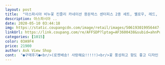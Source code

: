 ```yaml
---
layout: post 
title:  "아스파시아 비누꽃 킨즐리 카네이션 용돈박스 센터피스 2종 세트, 옐로우, 레드, 1세트" 
description: 아스파시아 ..
date: 2020-05-10 03:44:18 
img: https://static.coupangcdn.com/image/retail/images/506193019956447-c0da9d59-9077-43c1-ab4d-727be43849b8.jpg 
linkUrl: https://link.coupang.com/re/AFFSDP?lptag=AF3600438&subid=ahnPublicAsk&pageKey=1366966957&itemId=2399124729&vendorItemId=70394123957&traceid=V0-113-b691359e8c59c96a 
categories: [1015] 
color: 03A9F4 
price: 21900 
author: Ask View Shop 
cont:  "●구매후기●<br/>(로켓배송! 사랑해요!!!!!)<br/>꽃 풍성하고 향도 좋고 디자인 너무 예뻐서 마음에 들어요~~<br/>꽃들만보면 괜찮은데<br/>꽃이 싸구려 조화와는 비교가 안되네요.<br/><br/>로켓배송 신청해 새벽에 잘 받았어요.<br/><br/>로켓와우 특가로 17000원대 사서 좋았어요!<br/>메세지픽도 주고, 고급스러운 용돈봉투도 보내주셨네요<br/>부모님께서도 너무 예쁘다며 좋아하셨어요.<br/>.<br/><br/>비닐안에 투명 뚜껑 제거 후<br/>비싸다 생각하며 망설이다 구매.<br/><br/>비싼 가격이 아녔어요^^<br/>사진으로는 꽃의 예쁨이 표현이 안돼요.<br/><br/>상품 추천하려구 후기 남겨요~<br/>스승의 날에도 재구매 하고싶습니다.<br/><br/>시댁식구두분다 너무 좋아하실 거 같아서 저도 설렙니다<br/>시댁식구드릴려고 주문했는데 구성내용 정말 좋은거 같아서 사진까지 첨부해서 남깁니다<br/>어버이날 꽃을 준비 못했어요.<br/><br/>이렇게 두셋트 주는데 너무 저렴해서 한번 놀라구<br/>이번 선물은 탁월한 선택이였어요<br/>잎들이 많이 조화스러워요 ㅎㅎ<br/>접혀있는 잎이며 펴주고 손봐주고나니 예쁘네요.<br/><br/>좋은 선물이 될거 같네요~~~<br/>핑크색 용돈박스랑 옐로우 두가지 색상 세트 구성에<br/>" 
---
```

